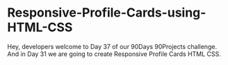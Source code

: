 # Responsive-Profile-Cards-using-HTML-CSS
Hey, developers welcome to Day 37 of our 90Days 90Projects challenge. And in Day 31 we are going to create Responsive Profile Cards HTML CSS.
